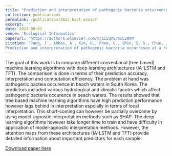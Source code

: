 ```yaml
---
title: "Prediction and interpretation of pathogenic bacteria occurrence at a recreational beach using data-driven algorithms"
collection: publications
permalink: /publication/2023_bact_ecoinf
excerpt: ''
date: 2023-08-01
venue: 'Ecological Informatics'
paperurl: 'https://authors.elsevier.com/c/1i5qV5c6cL2WXM'
citation: 'Jang, J., Abbas, A., Kim, H., Rhee, C., Shin, S. G., Chun, J. A., ... & Cho, K. H. (2023). 
Prediction and interpretation of pathogenic bacteria occurrence at a recreational beach using data-driven algorithms. Ecological Informatics, 102370.'
---
```

The goal of this work is to compare different conventional (tree based) machine learning algorithms with
deep learning architectures (IA-LSTM and TFT). The comparison is done in terms of their prediction accuracy, interpretation
and computation efficiency.
The problem at hand was pathogenic bacteia occurence in beach waters in South Korea. The predictors included
various hydrological and climatic facotrs which affect pathogenic bacteria occurence in beach waters.
The results showed that tree based machine learning algorithms have high prediction performance however
lags behind in interpretation espcially in terms of local interpretation. This short-coming can however
be partially overcome by using model-agnostic interpretation methods such as SHAP. The deep learning algorithms
however take longer time to train and have difficulty in application of model-agnostic interpretation methods.
However, the attention maps from these architectures (IA-LSTM and TFT) provide detailed information about
important predictors for each sample.


[Download paper here](https://authors.elsevier.com/c/1i5qV5c6cL2WXM)
